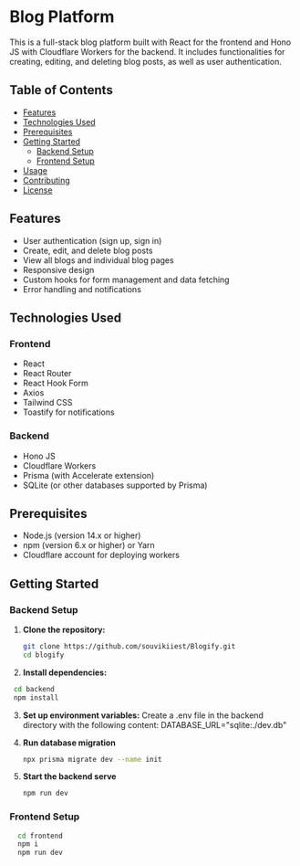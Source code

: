 # Blog Platform

This is a full-stack blog platform built with React for the frontend and Hono JS with Cloudflare Workers for the backend. It includes functionalities for creating, editing, and deleting blog posts, as well as user authentication.

## Table of Contents

- [Features](#features)
- [Technologies Used](#technologies-used)
- [Prerequisites](#prerequisites)
- [Getting Started](#getting-started)
  - [Backend Setup](#backend-setup)
  - [Frontend Setup](#frontend-setup)
- [Usage](#usage)
- [Contributing](#contributing)
- [License](#license)

## Features

- User authentication (sign up, sign in)
- Create, edit, and delete blog posts
- View all blogs and individual blog pages
- Responsive design
- Custom hooks for form management and data fetching
- Error handling and notifications

## Technologies Used

### Frontend

- React
- React Router
- React Hook Form
- Axios
- Tailwind CSS
- Toastify for notifications

### Backend

- Hono JS
- Cloudflare Workers
- Prisma (with Accelerate extension)
- SQLite (or other databases supported by Prisma)

## Prerequisites

- Node.js (version 14.x or higher)
- npm (version 6.x or higher) or Yarn
- Cloudflare account for deploying workers

## Getting Started

### Backend Setup

1. **Clone the repository:**

   ```bash
   git clone https://github.com/souvikiiest/Blogify.git
   cd blogify

   ```

2. **Install dependencies:**

```bash
 cd backend
 npm install
```

3. **Set up environment variables:**
   Create a .env file in the backend directory with the following content:
   DATABASE_URL="sqlite:./dev.db"

4. **Run database migration**

   ```bash
   npx prisma migrate dev --name init
   ```

5. **Start the backend serve**
   ```bash
   npm run dev
   ```

### Frontend Setup

```bash
  cd frontend
  npm i
  npm run dev
```
